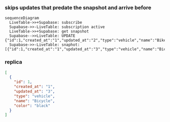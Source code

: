 ### skips updates that predate the snapshot and arrive before

```mermaid
sequenceDiagram
  LiveTable->>+Supabase: subscribe
  Supabase->>-LiveTable: subscription active
  LiveTable->>+Supabase: get snapshot
  Supabase-->>LiveTable: UPDATE {"id":1,"created_at":"1","updated_at":"2","type":"vehicle","name":"Bike","color":"black"}
  Supabase->>-LiveTable: snaphot: [{"id":1,"created_at":"1","updated_at":"3","type":"vehicle","name":"Bicycle","color":"black"}]
```

### replica
```json
[
  {
    "id": 1,
    "created_at": "1",
    "updated_at": "3",
    "type": "vehicle",
    "name": "Bicycle",
    "color": "black"
  }
]
```
